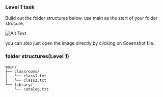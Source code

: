 ### Level 1 task

Build out the folder structures below. use main as the start of your folder strucure. 

![Alt Text](/task1/task_description/Screenshot%202025-09-14%20at%207.55.01 PM.png)

you can also just open the image directly by clicking on Sceenshot file.  

### folder structures(Level 1) 

    main/
    ├── classrooms/
    │   └── class1.txt
    │   └── class2.txt
    └── library/
        └── catalog.txt


